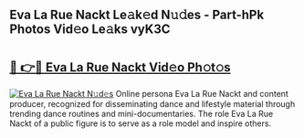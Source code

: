 ## Eva La Rue Nackt Le𝚊k𝚎d N𝚞𝚍es - Part-hPk Photos Vid𝚎o Le𝚊ks vyK3C

# <h2><a href="http://fb1gsy.evod.top/?m=Eva+La+Rue+Nackt">🔗 👉🔴 Eva La Rue Nackt Vid𝚎o Ph𝚘t𝚘s</a></h2>

[![Eva La Rue Nackt N𝚞d𝚎s](https://i.imgur.com/8V9OHl7.gif)](http://fb1gsy.evod.top/?m=Eva+La+Rue+Nackt)
Online persona Eva La Rue Nackt and content producer, recognized for disseminating dance and lifestyle material through trending dance routines and mini-documentaries. The role Eva La Rue Nackt of a public figure is to serve as a role model and inspire others. 
